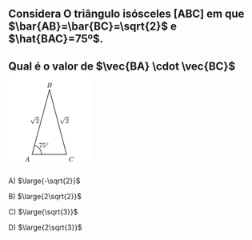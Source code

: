 ## Considera O triângulo isósceles [ABC] em que $\bar{AB}=\bar{BC}=\sqrt{2}$ e $\hat{BAC}=75º$.
## Qual é o valor de $\vec{BA} \cdot \vec{BC}$ ![Alt text](image-1.png)

A) $\large{-\sqrt{2}}$

B) $\large{2\sqrt{2}}$

C) $\large{\sqrt{3}}$

D) $\large{2\sqrt{3}}$

